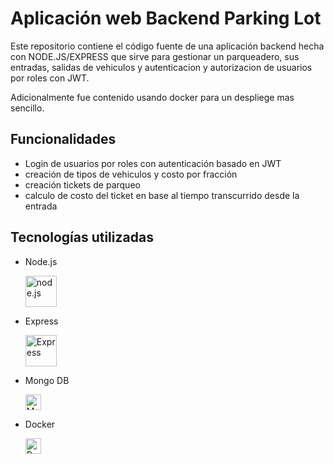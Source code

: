 # Aplicación web Backend Parking Lot

Este repositorio contiene el código fuente de una aplicación backend hecha con NODE.JS/EXPRESS que sirve para gestionar un parqueadero, sus entradas, salidas de vehiculos y autenticacion y autorizacion de usuarios por roles con JWT.

Adicionalmente fue contenido usando docker para un despliege mas sencillo.

## Funcionalidades
- Login de usuarios por roles con autenticación basado en JWT
- creación de tipos de vehiculos y costo por fracción
- creación tickets de parqueo
- calculo de costo del ticket en base al tiempo transcurrido desde la entrada

## Tecnologías utilizadas
<ul>
    <li>
        <p>
            Node.js
        </p>
            <img src="https://www.svgrepo.com/show/303360/nodejs-logo.svg" alt="node.js" width="50" height="50" />
    </li>
    <li>
        <p>
            Express
        </p>
            <img src="https://static.cdnlogo.com/logos/e/23/express.svg" alt="Express" width="50" height="50" />        
    </li>
    <li>
        <p>
            Mongo DB
        </p>
            <img src="https://www.svgrepo.com/show/373845/mongo.svg" alt="Mongo DB" width="25" height="25" />       
    </li>
    <li>
        <p>
            Docker
        </p>
            <img src="https://www.svgrepo.com/show/452192/docker.svg" alt="Docker" width="25" height="25" />
    </li>
</ul>